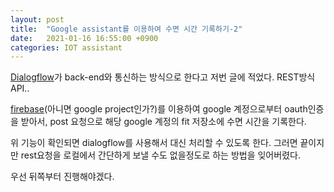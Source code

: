 ```yaml
---
layout: post
title:  "Google assistant를 이용하여 수면 시간 기록하기-2"
date:   2021-01-16 16:55:00 +0900
categories: IOT assistant
---
```

[Dialogflow][dialogflow-docs]가 back-end와 통신하는 방식으로 한다고 저번 글에 적었다.
REST방식API.. 

[firebase][firebase-main](아니면 google project인가?)를 이용하여 google 계정으로부터 oauth인증을 받아서, post 요청으로 해당 google 계정의 fit 저장소에 수면 시간을 기록한다.

위 기능이 확인되면 dialogflow를 사용해서 대신 처리할 수 있도록 한다. 그러면 끝이지만 rest요청을 로컬에서 간단하게 보낼 수도 없을정도로 하는 방법을 잊어버렸다.

우선 뒤쪽부터 진행해야겠다.

[dialogflow-docs]: https://cloud.google.com/dialogflow/docs
[firebase-main]: https://firebase.google.com/
